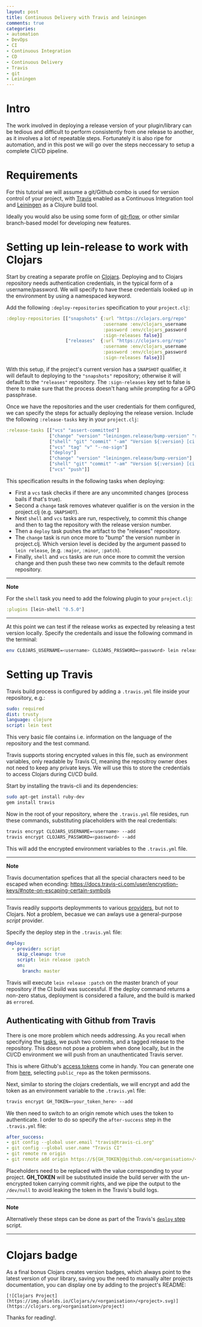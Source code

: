 ```yaml
---
layout: post
title: Continuous Delivery with Travis and leiningen
comments: true
categories:
- automation
- DevOps
- CI
- Continuous Integration
- CD
- Continuous Delivery
- Travis
- git
- Leiningen
---
```


# <a name="intro">Intro</a>

The work involved in deploying a release version of your plugin/library can be tedious and difficult to perform consistently from one release to another, as it involves a lot of repeatable steps.
Fortunately it is also ripe for automation, and in this post we will go over the steps neccessary to setup a complete CI/CD pipeline.

# <a name="requirements">Requirements</a>

For this tutorial we will assume a git/Github combo is used for version control of your project, with [Travis](https://travis-ci.org) enabled as a Continuous Integration tool and [Leiningen](https://leiningen.org/) as a Clojure build tool.

Ideally you would also be using some form of [git-flow](https://danielkummer.github.io/git-flow-cheatsheet/), or other similar branch-based model for developing new features.

# <a name="release">Setting up lein-release to work with Clojars</a>

Start by creating a separate profile on [Clojars](https://Clojars.org/).
Deploying and to Clojars repository needs authentication credentials, in the typical form of a username/password.
We will specify to have these credentials looked up in the environment by using a namespaced keyword.

Add the following `:deploy-repositories` specification to your `project.clj`:

```clojure
:deploy-repositories [["snapshots" {:url "https://clojars.org/repo"
                                    :username :env/clojars_username
                                    :password :env/clojars_password
                                    :sign-releases false}]
                      ["releases"  {:url "https://clojars.org/repo"
                                    :username :env/clojars_username
                                    :password :env/clojars_password
                                    :sign-releases false}]]
```

With this setup, if the project's current version has a `SNAPSHOT` qualifier, it will default to deploying to the `"snapshots"` repository; otherwise it will default to the `"releases"` repository.
The `:sign-releases` key set to false is there to make sure that the process doesn't hang while prompting for a GPG passphrase.

Once we have the repositories and the user credentials for them configured, we can specify the steps for actually deploying the release version.
Include the following `:release-tasks` key in your `project.clj`:

```clojure
:release-tasks [["vcs" "assert-committed"]
                ["change" "version" "leiningen.release/bump-version" "release"]
                ["shell" "git" "commit" "-am" "Version ${:version} [ci skip]"]
                ["vcs" "tag" "v" "--no-sign"]
                ["deploy"]
                ["change" "version" "leiningen.release/bump-version"]
                ["shell" "git" "commit" "-am" "Version ${:version} [ci skip]"]
                ["vcs" "push"]]
```

This specification results in the following tasks when deploying:

* First a `vcs` task checks if there are any uncommited changes (process bails if that's true).
* Second a `change` task removes whatever qualifier is on the version in the project.clj (e.g. `SNAPSHOT`).
* Next `shell` and `vcs` tasks are run, respectively, to commit this change and then to tag the repository with the release version number.
* Then a `deploy` task pushes the artifact to the "releases" repository.
* The `change` task is run once more to "bump" the version number in project.clj. Which version level is decided by the argument passed to `lein release`, (e.g. `:major`, `:minor`, `:patch`).
* Finally, `shell` and `vcs` tasks are run once more to commit the version change and then push these two new commits to the default remote repository.

---
**Note**

For the `shell` task you need to add the folowing plugin to your `project.clj`:

```clojure
:plugins [lein-shell "0.5.0"]
```

---

At this point we can test if the release works as expected by releasing a test version locally.
Specify the credentails and issue the following command in the terminal:

```bash
env CLOJARS_USERNAME=<username> CLOJARS_PASSWORD=<password> lein release :patch
```

# <a name="travis">Setting up Travis</a>

Travis build process is configured by adding a `.travis.yml` file inside your repository, e.g.:

```yaml
sudo: required
dist: trusty
language: clojure
script: lein test
```

This very basic file contains i.e. information on the language of the repository and the test command.

Travis supports storing encrypted values in this file, such as environment variables, only readable by Travis CI, meaning the repositroy owner does not need to keep any private keys.
We will use this to store the credentials to access Clojars during CI/CD build.

Start by installing the travis-cli and its dependencies:

```bash
sudo apt-get install ruby-dev
gem install travis
```

Now in the root of your repository, where the `.travis.yml` file resides, run these commands, substituting placeholders with the real credentials:

```bash
travis encrypt CLOJARS_USERNAME=<username> --add
travis encrypt CLOJARS_PASSWORD=<password> --add
```

This will add the encrypted environment variables to the `.travis.yml` file.

---
**Note**

Travis documentation spefices that all the special characters need to be escaped when econding:
https://docs.travis-ci.com/user/encryption-keys/#note-on-escaping-certain-symbols

---

Travis readily supports deploymments to various [providers](https://docs.travis-ci.com/user/deployment/), but not to Clojars.
Not a problem, becasue  we can awlays use a general-purpose *script* provider.

Specify the deploy step in the `.travis.yml` file:

```yaml
deploy:
  - provider: script
    skip_cleanup: true
    script: lein release :patch
    on:
      branch: master
```

Travis will execute `lein release :patch` on the master branch of your repository if the CI build was successful.
If the deploy command returns a non-zero status, deployment is considered a failure, and the build is marked as `errored`.

## <a name="travis-github">Authenticating with Github from Travis</a>

There is one more problem which needs addressing.
As you recall when specifying the [tasks](#release-tasks), we push two commits, and a tagged release to the repository.
This doesn not pose a problem when done locally, but in the CI/CD environment we will push from an unauthenticated Travis server.

This is where Github's [access tokens](https://help.github.com/articles/creating-a-personal-access-token-for-the-command-line/) come in handy.
You can generate one from [here](https://github.com/settings/tokens), selecting `public_repo` as the token permissons.

Next, similar to storing the clojars credentials, we will encrypt and add the token as an environment variable to the `.travis.yml` file:

```bash
travis encrypt GH_TOKEN=<your_token_here> --add
```
We then need to switch to an origin remote which uses the token to authenticate.
I order to do so specify the `after-success` step in the `.travis.yml` file:

```yaml
after_success:
- git config --global user.email "travis@travis-ci.org"
- git config --global user.name "Travis CI"
- git remote rm origin
- git remote add origin https://${GH_TOKEN}@github.com/<organisation>/<repo>.git > /dev/null 2>&1
```

Placeholders need to be replaced with the value corresponding to your project.
**GH_TOKEN** will be substituted inside the build server with the un-encrypted token carrying commit rights, and we pipe the output to the `/dev/null` to avoid leaking the token in the Travis's build logs.

---
**Note**

Alternatively these steps can be done as part of the Travis's [`deploy` step](#deploy-step) script.

---

# <a name="readme badge">Clojars badge</a>

As a final bonus Clojars creates version badges, which always point to the latest version of your library, saving you the need to manually alter projects documentation, you can display one by adding to the project's README:

```
[![Clojars Project](https://img.shields.io/Clojars/v/<organisation>/<project>.svg)](https://clojars.org/<organisation>/project)
```

Thanks for reading!.
